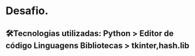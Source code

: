 # Desafio.
## 🛠️Tecnologias utilizadas: Python > Editor de código Linguagens Bibliotecas > tkinter,hash.lib
